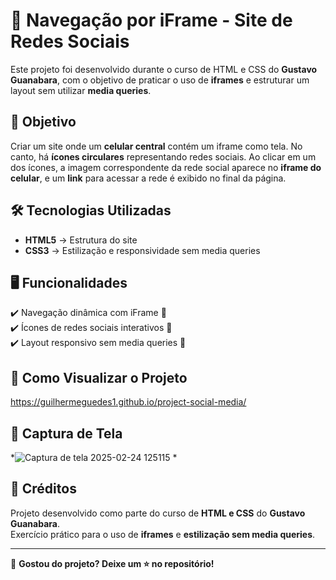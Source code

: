 # 📱 Navegação por iFrame - Site de Redes Sociais

Este projeto foi desenvolvido durante o curso de HTML e CSS do **Gustavo Guanabara**, com o objetivo de praticar o uso de **iframes** e estruturar um layout sem utilizar **media queries**.

## 🎯 Objetivo
Criar um site onde um **celular central** contém um iframe como tela. No canto, há **ícones circulares** representando redes sociais. 
Ao clicar em um dos ícones, a imagem correspondente da rede social aparece no **iframe do celular**, e um **link** para acessar a rede é exibido no final da página.

## 🛠️ Tecnologias Utilizadas
- **HTML5** → Estrutura do site
- **CSS3** → Estilização e responsividade sem media queries

## 🖥️ Funcionalidades
✔️ Navegação dinâmica com iFrame 📲  
✔️ Ícones de redes sociais interativos 🔗  
✔️ Layout responsivo sem media queries 🎨  


## 🏁 Como Visualizar o Projeto
https://guilhermeguedes1.github.io/project-social-media/

## 📸 Captura de Tela
*![Captura de tela 2025-02-24 125115](https://github.com/user-attachments/assets/d83970b7-6880-4dde-a53a-6677070089d7)
*

## 📜 Créditos
Projeto desenvolvido como parte do curso de **HTML e CSS** do **Gustavo Guanabara**.  
Exercício prático para o uso de **iframes** e **estilização sem media queries**.

---
🔗 **Gostou do projeto? Deixe um ⭐ no repositório!**

